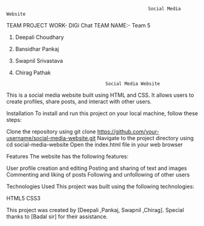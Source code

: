                                                         Social Media Website
  
TEAM PROJECT WORK- DIGi Chat
TEAM NAME:-       Team 5
1. Deepali Choudhary
2. Bansidhar Pankaj
3. Swapnil Srivastava
4. Chirag Pathak

                                        Social Media Website
This is a social media website built using HTML and CSS. It allows users to create profiles, share posts, and interact with other users.

Installation
To install and run this project on your local machine, follow these steps:

Clone the repository using git clone https://github.com/your-username/social-media-website.git
Navigate to the project directory using cd social-media-website
Open the index.html file in your web browser

Features
The website has the following features:


User profile creation and editing
Posting and sharing of text and images
Commenting and liking of posts
Following and unfollowing of other users

Technologies Used
This project was built using the following technologies:

HTML5
CSS3


This project was created by [Deepali ,Pankaj, Swapnil ,Chirag]. Special thanks to [Badal sir] for their assistance.





